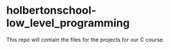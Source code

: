 # holbertonschool-low_level_programming
This repo will contain the files for the projects for our C course.
